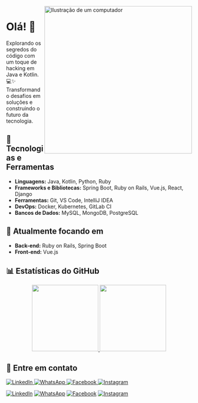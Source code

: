 <img src="https://raw.githubusercontent.com/MicaelliMedeiros/micaellimedeiros/master/image/computer-illustration.png" alt="Ilustração de um computador" width="400px" align="right">

# Olá! 👋

Explorando os segredos do código com um toque de hacking em Java e Kotlin. 💻✨ Transformando desafios em soluções e construindo o futuro da tecnologia.

## 🚀 Tecnologias e Ferramentas

- **Linguagens:** Java, Kotlin, Python, Ruby
- **Frameworks e Bibliotecas:** Spring Boot, Ruby on Rails, Vue.js, React, Django
- **Ferramentas:** Git, VS Code, IntelliJ IDEA
- **DevOps:** Docker, Kubernetes, GitLab CI
- **Bancos de Dados:** MySQL, MongoDB, PostgreSQL

## 🌱 Atualmente focando em

- **Back-end:** Ruby on Rails, Spring Boot
- **Front-end:** Vue.js

## 📊 Estatísticas do GitHub

<div align="center">
  <a href="https://github.com/seu-usuario">
    <img height="180em" src="https://github-readme-stats.vercel.app/api?username=seu-usuario&show_icons=true&theme=dracula&include_all_commits=true&count_private=true"/>
  </a>
  <a href="https://github.com/baku01">
    <img height="180em" src="https://github-readme-stats.vercel.app/api/top-langs/?username=seu-usuario&layout=compact&langs_count=7&theme=dracula"/>
  </a>
</div>

## 🤝 Entre em contato

<p>
  <a href="https://www.linkedin.com/in/pedro-correa-siqueira-a89095275" title="LinkedIn">
    <img src="https://img.shields.io/badge/-LinkedIn-0e76a8?style=flat-square&logo=LinkedIn&logoColor=white" alt="LinkedIn"/>
  </a>
  <a href="https://wa.me/5517992857329" title="WhatsApp">
    <img src="https://img.shields.io/badge/-WhatsApp-25d366?style=flat-square&labelColor=25d366&logo=whatsapp&logoColor=white" alt="WhatsApp"/>
  </a>
  <a href="https://www.facebook.com/profile.php?id=100005350508195" title="Facebook">
    <img src="https://img.shields.io/badge/-Facebook-3b5998?style=flat-square&labelColor=3b5998&logo=facebook&logoColor=white" alt="Facebook"/>
  </a>
  <a href="https://www.instagram.com/pedro_0x80/" title="Instagram">
    <img src="https://img.shields.io/badge/-Instagram-DF0174?style=flat-square&labelColor=DF0174&logo=instagram&logoColor=white" alt="Instagram"/>
  </a>
</p>


  <a href="https://www.linkedin.com/in/pedro-correa-siqueira-a89095275" title="LinkedIn">
  <img src="https://img.shields.io/badge/-Linkedin-0e76a8?style=flat-square&logo=Linkedin&logoColor=white" alt="LinkedIn"/></a>
  <a href="https://wa.me/5517992857329" title="WhatsApp">
  <img src="https://img.shields.io/badge/-WhatsApp-25d366?style=flat-square&labelColor=25d366&logo=whatsapp&logoColor=white" alt="WhatsApp"/></a>
  <a href="https://www.facebook.com/profile.php?id=100005350508195" title="Facebook">
  <img src="https://img.shields.io/badge/-Facebook-3b5998?style=flat-square&labelColor=3b5998&logo=facebook&logoColor=white" alt="Facebook"/></a>
  <a href="https://www.instagram.com/pedro_0x80/" title="Instagram">
  <img src="https://img.shields.io/badge/-Instagram-DF0174?style=flat-square&labelColor=DF0174&logo=instagram&logoColor=white" alt="Instagram"/></a>
</p>
